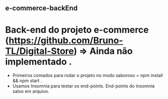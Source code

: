 ## e-commerce-backEnd
# Back-end do projeto e-commerce (https://github.com/Bruno-TL/Digital-Store) => Ainda não implementado .

- Primeiros comados para rodar o projeto no modo saboroso = npm install && npm start .
- Usamos Insomnia para testar os end-points. End-points do insomnia salvo em arquivo.


